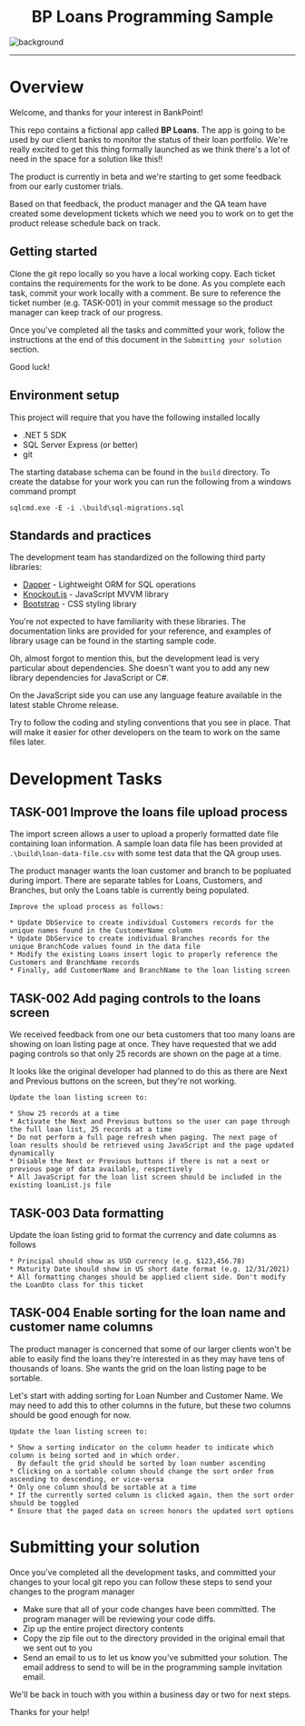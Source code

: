 ﻿<div>
  <h1 align="center">BP Loans Programming Sample</h1>
    <img
      alt="background"
      src="https://bankpointstaticfiles.z21.web.core.windows.net/images/BankPointHeaderConcepts03.jpg"
    />

</div>

<hr />

# Overview

Welcome, and thanks for your interest in BankPoint!

This repo contains a fictional app called **BP Loans**. The app is going to be used by our client banks to monitor
the status of their loan portfolio. We're really excited to get this thing formally launched as we think there's a lot of need in
the space for a solution like this!!

The product is currently in beta and we're starting to get some feedback from our early customer trials. 

Based on that feedback, the product manager and the QA team have created some development tickets which we need you to work on to get 
the product release schedule back on track.


## Getting started

Clone the git repo locally so you have a local working copy. Each ticket contains the requirements for the work to be done.
As you complete each task, commit your work locally with a comment. Be sure to reference the ticket number (e.g. TASK-001) 
in your commit message so the product manager can keep track of our progress.

Once you've completed all the tasks and committed your work, follow the instructions at the end of this document in the 
`Submitting your solution` section.

Good luck!


## Environment setup

This project will require that you have the following installed locally
 
* .NET 5 SDK
* SQL Server Express (or better)
* git 

The starting database schema can be found in the `build` directory. To create the databse for your work you
can run the following from a windows command prompt

```angular2html
sqlcmd.exe -E -i .\build\sql-migrations.sql
```

## Standards and practices

The development team has standardized on the following third party libraries:

* [Dapper](https://github.com/DapperLib/Dapper) - Lightweight ORM for SQL operations
* [Knockout.js](https://knockoutjs.com/) - JavaScript MVVM library
* [Bootstrap](https://getbootstrap.com/) - CSS styling library

You're not expected to have familiarity with these libraries. The documentation links are provided for your reference,
and examples of library usage can be found in the starting sample code.

Oh, almost forgot to mention this, but the development lead is very particular about dependencies. She doesn't want you
to add any new library dependencies for JavaScript or C#. 

On the JavaScript side you can use any language feature available in the latest stable Chrome release.  

Try to follow the coding and styling conventions that you see in place. That will make it easier for other developers
on the team to work on the same files later.


# Development Tasks

## TASK-001 Improve the loans file upload process

The import screen allows a user to upload a properly formatted date file containing loan information. 
A sample loan data file has been provided at `.\build\loan-data-file.csv` with some test data that the QA group uses. 

The product manager wants the loan customer and branch to be popluated during import. There are separate tables
for Loans, Customers, and Branches, but only the Loans table is currently being populated.

````angular2html
Improve the upload process as follows:

* Update DbService to create individual Customers records for the unique names found in the CustomerName column
* Update DbService to create individual Branches records for the unique BranchCode values found in the data file
* Modify the existing Loans insert logic to properly reference the Customers and BranchName records
* Finally, add CustomerName and BranchName to the loan listing screen
````


## TASK-002 Add paging controls to the loans screen

We received feedback from one our beta customers that too many loans are showing on loan listing page at once. 
They have requested that we add paging controls so that only 25 records are shown on the page at a time.

It looks like the original developer had planned to do this as there are Next and Previous buttons on the screen, but 
they're not working.

```angular2html
Update the loan listing screen to:

* Show 25 records at a time
* Activate the Next and Previous buttons so the user can page through the full loan list, 25 records at a time
* Do not perform a full page refresh when paging. The next page of loan results should be retrieved using JavaScript and the page updated dynamically
* Disable the Next or Previous buttons if there is not a next or previous page of data available, respectively
* All JavaScript for the loan list screen should be included in the existing loanList.js file
```

## TASK-003 Data formatting

Update the loan listing grid to format the currency and date columns as follows

```angular2html
* Principal should show as USD currency (e.g. $123,456.78)
* Maturity Date should show in US short date format (e.g. 12/31/2021)
* All formatting changes should be applied client side. Don't modify the LoanDto class for this ticket
```


## TASK-004 Enable sorting for the loan name and customer name columns

The product manager is concerned that some of our larger clients won't be able to easily find the loans they're
interested in as they may have tens of thousands of loans. She wants the grid on the loan listing page to be sortable.

Let's start with adding sorting for Loan Number and Customer Name. We may need to add this to other columns in the future,
but these two columns should be good enough for now.

```angular2html
Update the loan listing screen to:
 
* Show a sorting indicator on the column header to indicate which column is being sorted and in which order. 
  By default the grid should be sorted by loan number ascending
* Clicking on a sortable column should change the sort order from ascending to descending, or vice-versa
* Only one column should be sortable at a time
* If the currently sorted column is clicked again, then the sort order should be toggled
* Ensure that the paged data on screen honors the updated sort options
```


# Submitting your solution

Once you've completed all the development tasks, and committed your changes to your local git repo 
you can follow these steps to send your changes to the program manager

* Make sure that all of your code changes have been committed. The program manager will be reviewing your code diffs.
* Zip up the entire project directory contents
* Copy the zip file out to the directory provided in the original email that we sent out to you
* Send an email to us to let us know you've submitted your solution. The email address to send to will be in the programming sample invitation email.

We'll be back in touch with you within a business day or two for next steps.

Thanks for your help!


